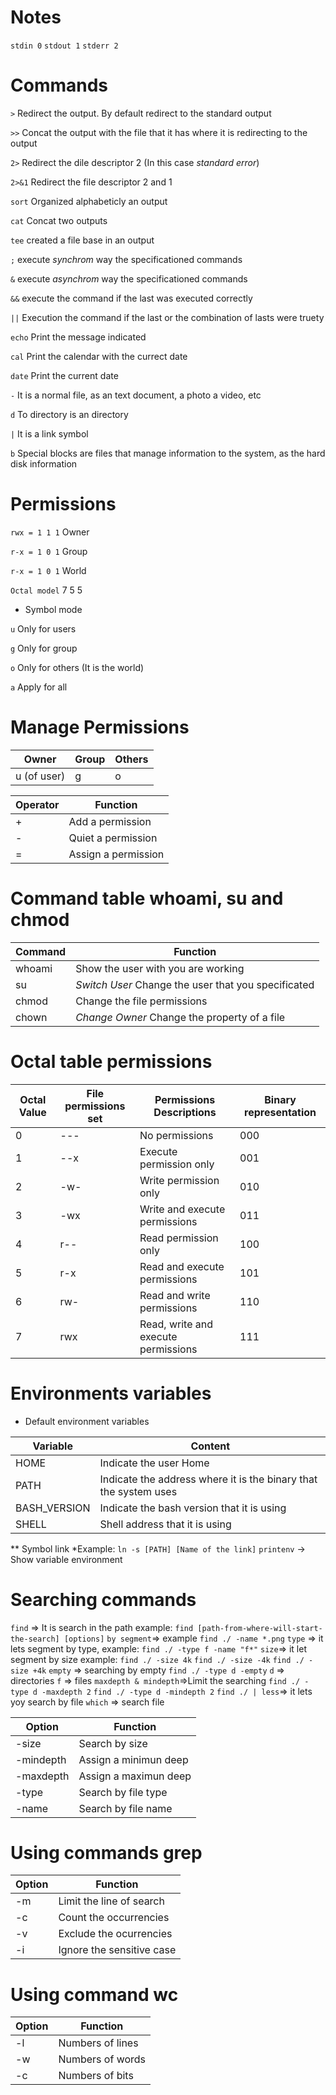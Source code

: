 # Notes
`stdin 0`
`stdout 1`
`stderr 2`

# Commands
`>` Redirect the output. By default redirect to the standard output

`>>` Concat the output with the file that it has where it is redirecting to the output

`2>` Redirect the dile descriptor 2 (In this case *standard error*)

`2>&1` Redirect the file descriptor 2 and 1

`sort` Organized alphabeticly an output

`cat` Concat two outputs

`tee` created a file base in an output

`;` execute *synchrom* way the specificationed commands

`&` execute *asynchrom* way the specificationed commands

`&&` execute the command if the last was executed correctly

`||` Execution the command if the last or the combination of lasts were truety

`echo` Print the message indicated

`cal` Print the calendar with the currect date

`date` Print the current date

`-` It is a normal file, as an text document, a photo a video, etc

`d` To directory is an directory

`|` It is a link symbol

`b` Special blocks are files that manage information to the system, as the hard disk information

# Permissions

`rwx = 1 1 1` Owner

`r-x = 1 0 1` Group

`r-x = 1 0 1` World

`Octal model` 7 5 5

* Symbol mode

`u` Only for users

`g` Only for group

`o` Only for others (It is the world)

`a` Apply for all

# Manage Permissions

| Owner             |Group   | Others  |
|-------------------|--------|---------|
|u (of user)        | g      |o        |

| Operator            |Function                 |
|---------------------|-------------------------|
|+                    | Add a permission        |
|-                    | Quiet a permission      |
|=                    | Assign a permission     |

# Command table whoami, su and chmod
|Command     |Function                                                |
|------------|--------------------------------------------------------|
|whoami      |Show the user with you are working                      |
|su          |*Switch User* Change the user that you specificated     |
|chmod       |Change the file permissions                             |
|chown       |*Change Owner* Change the property of a file            |

# Octal table permissions
|Octal Value |File permissions set    |Permissions Descriptions              |Binary representation              |
|------------|------------------------|--------------------------------------|-----------------------------------|                              
|0           |---                     |No permissions                        |000                                |
|1           |--x                     |Execute permission only               |001                                |
|2           |-w-                     |Write permission only                 |010                                |
|3           |-wx                     |Write and execute permissions         |011                                |
|4           |r--                     |Read permission only                  |100                                |
|5           |r-x                     |Read and execute permissions          |101                                |
|6           |rw-                     |Read and write permissions            |110                                |
|7           |rwx                     |Read, write and execute permissions   |111                                |

# Environments variables
* Default environment variables

|Variable     |Content                                                             |
|-------------|--------------------------------------------------------------------|
|HOME         |Indicate the user Home                                              |
|PATH         |Indicate the address where it is the binary that the system uses    |
|BASH_VERSION |Indicate the bash version that it is using                          |
|SHELL        |Shell address that it is using                                      |

** Symbol link
*Example:
`ln -s [PATH] [Name of the link]`
`printenv` -> Show variable environment

# Searching commands

`find` => It is search in the path example:
`find [path-from-where-will-start-the-search] [options]`
`by segment`=> example
`find ./ -name *.png`
`type` => it lets segment by type, example:
`find ./ -type f -name "f*"`
`size`=> it let segment by size example:
`find ./ -size 4k`
`find ./ -size -4k`
`find ./ -size +4k`
`empty` => searching by empty
`find ./ -type d -empty`
`d` => directories
`f` => files
`maxdepth & mindepth`=>Limit the searching
`find ./ -type d -maxdepth 2`
`find ./ -type d -mindepth 2`
`find ./ | less`=> it lets yoy search by file
`which` => search file


|Option        |Function              |
|--------------|----------------------|
|-size         |Search by size        |
|-mindepth     |Assign a minimun deep |
|-maxdepth     |Assign a maximun deep |
|-type         |Search by file type   |
|-name         |Search by file name   |

# Using commands grep

|Option  |Function                       |
|--------|-------------------------------|
|-m      |Limit the line of search       |
|-c      |Count the occurrencies         |
|-v      |Exclude the ocurrencies        |
|-i      |Ignore the sensitive case      |

# Using command wc
|Option  |Function         |
|--------|-----------------|
|-l      |Numbers of lines |
|-w      |Numbers of words |
|-c      |Numbers of bits  |

